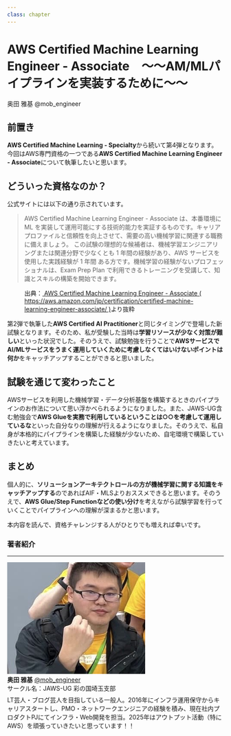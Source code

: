 ```yaml
---
class: chapter
---
```


# AWS Certified Machine Learning Engineer - Associate　～～AM/MLパイプラインを実装するために～～

<div class="flush-right">
奥田 雅基 @mob_engineer
</div>

## 前置き

**AWS Certified Machine Learning - Specialty**から続いて第4弾となります。
今回はAWS専門資格の一つである**AWS Certified Machine Learning Engineer - Associate**について執筆したいと思います。

## どういった資格なのか？

公式サイトには以下の通り示されています。

>AWS Certified Machine Learning Engineer - Associate は、本番環境に ML を実装して運用可能にする技術的能力を実証するものです。キャリアプロファイルと信頼性を向上させて、需要の高い機械学習に関連する職務に備えましょう。
>この試験の理想的な候補者は、機械学習エンジニアリングまたは関連分野で少なくとも 1 年間の経験があり、AWS サービスを使用した実践経験が 1 年間 ある方です。機械学習の経験がないプロフェッショナルは、Exam Prep Plan で利用できるトレーニングを受講して、知識とスキルの構築を開始できます。

<figure><figcaption>出典：<a href="https://aws.amazon.com/jp/certification/certified-machine-learning-engineer-associate/"> AWS Certified Machine Learning Engineer - Associate ( https://aws.amazon.com/jp/certification/certified-machine-learning-engineer-associate/ )</a>より抜粋</figcaption></figure>

第2弾で執筆した**AWS Certified AI Practitioner**と同じタイミングで登場した新試験となります。そのため、私が受験した当時は**学習リソースが少なく対策が難しい**といった状況でした。そのうえで、試験勉強を行うことで**AWSサービスでAI/MLサービスをうまく運用していくために考慮しなくてはいけないポイントは何か**をキャッチアップすることができると思いました。

## 試験を通じて変わったこと

AWSサービスを利用した機械学習・データ分析基盤を構築するときのパイプラインのお作法について思い浮かべられるようになりました。また、JAWS-UG含む勉強会で**AWS Glueを実務で利用しているということは○○を考慮して運用しているな**といった自分なりの理解が行えるようになりました。そのうえで、私自身が本格的にパイプラインを構築した経験が少ないため、自宅環境で構築していきたいと考えています。

## まとめ

個人的に、**ソリューションアーキテクトロールの方が機械学習に関する知識をキャッチアップする**のであればAIF・MLSよりおススメできると思います。そのうえで、**AWS Glue/Step Functionなどの使い分け**を考えながら試験学習を行っていくことでパイプラインへの理解が深まるかと思います。

本内容を読んで、資格チャレンジする人がひとりでも増えれば幸いです。

### 著者紹介

---

<div class="author-profile">
    <img src="images/mobengineer.png">
    <div>
        <div>
            <b>奥田 雅基</b>
            <a href="https://x.com/mob_engineer">@mob_engineer</a>
        </div>
        <div>
            サークル名：JAWS-UG 彩の国埼玉支部
        </div>
    </div>
</div>
<p style="margin-top: 0.5em; margin-bottom: 2em;">
LT芸人・ブログ芸人を目指している一般人。2016年にインフラ運用保守からキャリアスタートし、PMO・ネットワークエンジニアの経験を積み、現在社内プロダクトPJにてインフラ・Web開発を担当。2025年はアウトプット活動（特にAWS）を頑張っていきたいと思っています！！
</p>